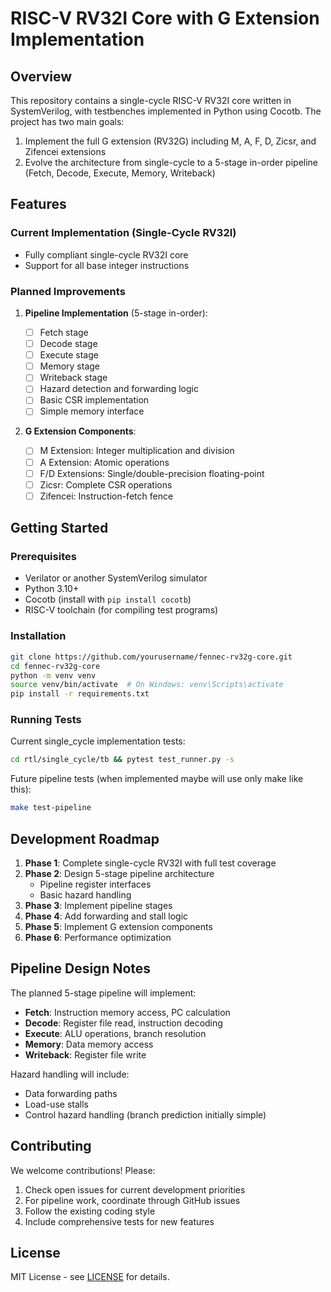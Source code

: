 # RISC-V RV32I Core with G Extension Implementation

## Overview

This repository contains a single-cycle RISC-V RV32I core written in SystemVerilog, with testbenches implemented in Python using Cocotb. The project has two main goals:

1. Implement the full G extension (RV32G) including M, A, F, D, Zicsr, and Zifencei extensions
2. Evolve the architecture from single-cycle to a 5-stage in-order pipeline (Fetch, Decode, Execute, Memory, Writeback)

## Features

### Current Implementation (Single-Cycle RV32I)

- Fully compliant single-cycle RV32I core
- Support for all base integer instructions

### Planned Improvements

1. **Pipeline Implementation** (5-stage in-order):

   - [ ] Fetch stage
   - [ ] Decode stage
   - [ ] Execute stage
   - [ ] Memory stage
   - [ ] Writeback stage
   - [ ] Hazard detection and forwarding logic
   - [ ] Basic CSR implementation
   - [ ] Simple memory interface

2. **G Extension Components**:
   - [ ] M Extension: Integer multiplication and division
   - [ ] A Extension: Atomic operations
   - [ ] F/D Extensions: Single/double-precision floating-point
   - [ ] Zicsr: Complete CSR operations
   - [ ] Zifencei: Instruction-fetch fence

## Getting Started

### Prerequisites

- Verilator or another SystemVerilog simulator
- Python 3.10+
- Cocotb (install with `pip install cocotb`)
- RISC-V toolchain (for compiling test programs)

### Installation

```bash
git clone https://github.com/yourusername/fennec-rv32g-core.git
cd fennec-rv32g-core
python -m venv venv
source venv/bin/activate  # On Windows: venv\Scripts\activate
pip install -r requirements.txt
```

### Running Tests

Current single_cycle implementation tests:

```bash
cd rtl/single_cycle/tb && pytest test_runner.py -s
```

Future pipeline tests (when implemented maybe will use only make like this):

```bash
make test-pipeline
```

## Development Roadmap

1. **Phase 1**: Complete single-cycle RV32I with full test coverage
2. **Phase 2**: Design 5-stage pipeline architecture
   - Pipeline register interfaces
   - Basic hazard handling
3. **Phase 3**: Implement pipeline stages
4. **Phase 4**: Add forwarding and stall logic
5. **Phase 5**: Implement G extension components
6. **Phase 6**: Performance optimization

## Pipeline Design Notes

The planned 5-stage pipeline will implement:

- **Fetch**: Instruction memory access, PC calculation
- **Decode**: Register file read, instruction decoding
- **Execute**: ALU operations, branch resolution
- **Memory**: Data memory access
- **Writeback**: Register file write

Hazard handling will include:

- Data forwarding paths
- Load-use stalls
- Control hazard handling (branch prediction initially simple)

## Contributing

We welcome contributions! Please:

1. Check open issues for current development priorities
2. For pipeline work, coordinate through GitHub issues
3. Follow the existing coding style
4. Include comprehensive tests for new features

## License

MIT License - see [LICENSE](LICENSE) for details.
